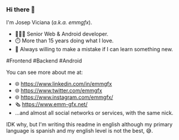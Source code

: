 ### Hi there 👋

I'm Josep Viciana (*a.k.a. emmgfx*).

 - 👨🏻‍💻  Senior Web & Android developer.
 - ⏱️  More than 15 years doing what I love.
 - 📖  Always willing to make a mistake if I can learn something new.

#Frontend #Backend #Android

You can see more about me at:

 - 🌐  https://www.linkedin.com/in/emmgfx
 - 🌐  https://www.twitter.com/emmgfx
 - 🌐  https://www.instagram.com/emmgfx/
 - 🗞️  https://www.emm-gfx.net/
 - ...and almost all social networks or services, with the same nick.
 
 IDK why, but I'm writing this readme in english although my primary language is spanish and my english level is not the best, 😅.
